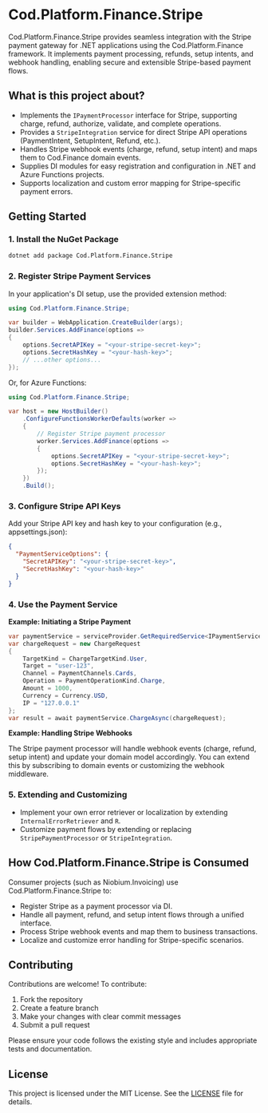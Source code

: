 # Cod.Platform.Finance.Stripe

Cod.Platform.Finance.Stripe provides seamless integration with the Stripe payment gateway for .NET applications using the Cod.Platform.Finance framework. It implements payment processing, refunds, setup intents, and webhook handling, enabling secure and extensible Stripe-based payment flows.

## What is this project about?

- Implements the `IPaymentProcessor` interface for Stripe, supporting charge, refund, authorize, validate, and complete operations.
- Provides a `StripeIntegration` service for direct Stripe API operations (PaymentIntent, SetupIntent, Refund, etc.).
- Handles Stripe webhook events (charge, refund, setup intent) and maps them to Cod.Finance domain events.
- Supplies DI modules for easy registration and configuration in .NET and Azure Functions projects.
- Supports localization and custom error mapping for Stripe-specific payment errors.

## Getting Started

### 1. Install the NuGet Package

```sh
dotnet add package Cod.Platform.Finance.Stripe
```

### 2. Register Stripe Payment Services

In your application's DI setup, use the provided extension method:

```csharp
using Cod.Platform.Finance.Stripe;

var builder = WebApplication.CreateBuilder(args);
builder.Services.AddFinance(options =>
{
    options.SecretAPIKey = "<your-stripe-secret-key>";
    options.SecretHashKey = "<your-hash-key>";
    // ...other options...
});
```

Or, for Azure Functions:

```csharp
using Cod.Platform.Finance.Stripe;

var host = new HostBuilder()
    .ConfigureFunctionsWorkerDefaults(worker =>
    {
        // Register Stripe payment processor
        worker.Services.AddFinance(options =>
        {
            options.SecretAPIKey = "<your-stripe-secret-key>";
            options.SecretHashKey = "<your-hash-key>";
        });
    })
    .Build();
```

### 3. Configure Stripe API Keys

Add your Stripe API key and hash key to your configuration (e.g., appsettings.json):

```json
{
  "PaymentServiceOptions": {
    "SecretAPIKey": "<your-stripe-secret-key>",
    "SecretHashKey": "<your-hash-key>"
  }
}
```

### 4. Use the Payment Service

**Example: Initiating a Stripe Payment**

```csharp
var paymentService = serviceProvider.GetRequiredService<IPaymentService>();
var chargeRequest = new ChargeRequest
{
    TargetKind = ChargeTargetKind.User,
    Target = "user-123",
    Channel = PaymentChannels.Cards,
    Operation = PaymentOperationKind.Charge,
    Amount = 1000,
    Currency = Currency.USD,
    IP = "127.0.0.1"
};
var result = await paymentService.ChargeAsync(chargeRequest);
```

**Example: Handling Stripe Webhooks**

The Stripe payment processor will handle webhook events (charge, refund, setup intent) and update your domain model accordingly. You can extend this by subscribing to domain events or customizing the webhook middleware.

### 5. Extending and Customizing

- Implement your own error retriever or localization by extending `InternalErrorRetriever` and `R`.
- Customize payment flows by extending or replacing `StripePaymentProcessor` or `StripeIntegration`.

## How Cod.Platform.Finance.Stripe is Consumed

Consumer projects (such as Niobium.Invoicing) use Cod.Platform.Finance.Stripe to:

- Register Stripe as a payment processor via DI.
- Handle all payment, refund, and setup intent flows through a unified interface.
- Process Stripe webhook events and map them to business transactions.
- Localize and customize error handling for Stripe-specific scenarios.

## Contributing

Contributions are welcome! To contribute:

1. Fork the repository
2. Create a feature branch
3. Make your changes with clear commit messages
4. Submit a pull request

Please ensure your code follows the existing style and includes appropriate tests and documentation.

## License

This project is licensed under the MIT License. See the [LICENSE](LICENSE) file for details.
